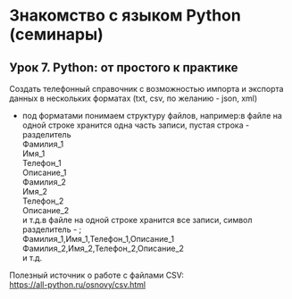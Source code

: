 # Знакомство с языком Python (семинары)

## Урок 7. Python: от простого к практике

Создать телефонный справочник с возможностью импорта и экспорта данных в нескольких форматах (txt, csv, по желанию - json, xml)

* под форматами понимаем структуру файлов, например:в файле на одной строке хранится одна часть записи, пустая строка - разделитель  
Фамилия_1  
Имя_1  
Телефон_1  
Описание_1  
Фамилия_2  
Имя_2  
Телефон_2  
Описание_2  
и т.д.в файле на одной строке хранится все записи, символ разделитель - ;  
Фамилия_1,Имя_1,Телефон_1,Описание_1  
Фамилия_2,Имя_2,Телефон_2,Описание_2  
и т.д.


Полезный источник о работе с файлами CSV:  
 https://all-python.ru/osnovy/csv.html
